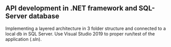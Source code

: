 ## API development in .NET framework and SQL-Server database

Implementing a layered architecture in 3 folder structure and connected to a local db in SQL Server.
Use Visual Studio 2019 to proper run/test of the application (.sln).
